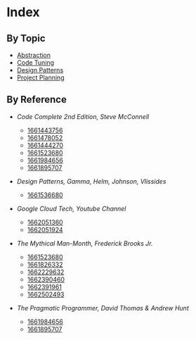 # Index

## By Topic
- [Abstraction](zettels/1661219901.md)
- [Code Tuning](zettels/1661443756.md)
- [Design Patterns](zettels/1661536680.md)
- [Project Planning](zettels/1661478052.md)

## By Reference
- _Code Complete 2nd Edition, Steve McConnell_
  - [1661443756](zettels/1661443756.md)
  - [1661478052](zettels/1661478052.md)
  - [1661444270](zettels/1661444270.md)
  - [1661523680](zettels/1661523680.md)
  - [1661984656](zettels/1661984656.md)
  - [1661895707](zettels/1661895707.md)

- _Design Patterns, Gamma, Helm, Johnson, Vlissides_
  - [1661536680](zettels/1661536680.md)

- _Google Cloud Tech, Youtube Channel_
  - [1662051360](zettels/1662051360.md)
  - [1662051924](zettels/1662051924.md)

- _The Mythical Man-Month, Frederick Brooks Jr._
  - [1661523680](zettels/1661523680.md)
  - [1661826332](zettels/1661826332.md)
  - [1662229632](zettels/1662229632.md)
  - [1662390460](zettels/1662390460.md)
  - [1662391961](zettels/1662391961.md)
  - [1662502493](zettels/1662502493.md)

- _The Pragmatic Programmer, David Thomas & Andrew Hunt_
  - [1661984656](zettels/1661984656.md)
  - [1661895707](zettels/1661895707.md)
